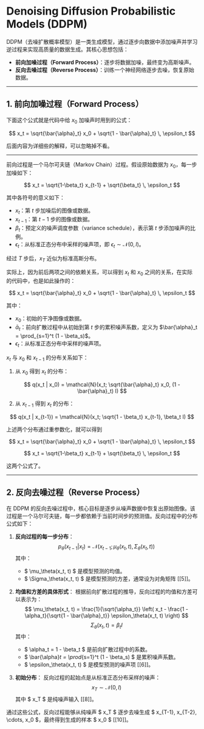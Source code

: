 # Denoising Diffusion Probabilistic Models (DDPM)

DDPM（去噪扩散概率模型）是一类生成模型，通过逐步向数据中添加噪声并学习逆过程来实现高质量的数据生成。其核心思想包括：

- **前向加噪过程（Forward Process）**：逐步将数据加噪，最终变为高斯噪声。
- **反向去噪过程（Reverse Process）**：训练一个神经网络逐步去噪，恢复原始数据。

---

## 1. 前向加噪过程（Forward Process）



下面这个公式就是代码中给 $x_0$ 加噪声时用到的公式：

$$
x_t = \sqrt{\bar{\alpha}_t} x_0 + \sqrt{1 - \bar{\alpha}_t} \, \epsilon_t
$$

后面内容为详细些的解释，可以忽略掉不看。

---


前向过程是一个马尔可夫链（Markov Chain）过程。假设原始数据为 $x_0$，每一步加噪如下：

$$
x_t = \sqrt{1-\beta_t} x_{t-1} + \sqrt{\beta_t} \, \epsilon_t
$$


其中各符号的意义如下：

- $x_t$：第 $t$ 步加噪后的图像或数据。
- $x_{t-1}$：第 $t-1$ 步的图像或数据。
- $\beta_t$：预定义的噪声调度参数（variance schedule），表示第 $t$ 步添加噪声的比例。
- $\epsilon_t$：从标准正态分布中采样的噪声项，即 $\epsilon_t \sim \mathcal{N}(0, I)$。

经过 $T$ 步后，$x_T$ 近似为标准高斯分布。




实际上，因为前后两项之间的依赖关系，可以得到 $x_t$ 和 $x_0$ 之间的关系，在实际的代码中，也是如此操作的：

$$
x_t = \sqrt{\bar{\alpha}_t} x_0 + \sqrt{1 - \bar{\alpha}_t} \, \epsilon_t
$$

其中：

- $x_0$：初始的干净图像或数据。
- $\bar{\alpha}_t$：前向扩散过程中从初始到第 $t$ 步的累积噪声系数，定义为 $\bar{\alpha}_t = \prod_{s=1}^t (1 - \beta_s)$。
- $\epsilon_t$：从标准正态分布中采样的噪声项。


$x_t$ 与 $x_0$ 和 $x_{t-1}$ 的分布关系如下：

1. 从 $x_0$ 得到 $x_t$ 的分布：

$$
q(x_t | x_0) = \mathcal{N}(x_t; \sqrt{\bar{\alpha}_t} x_0, (1 - \bar{\alpha}_t) I)
$$

2. 从 $x_{t-1}$ 得到 $x_t$ 的分布：

$$
q(x_t | x_{t-1}) = \mathcal{N}(x_t; \sqrt{1 - \beta_t} x_{t-1}, \beta_t I)
$$


上述两个分布通过重参数化，就可以得到


$$
x_t = \sqrt{\bar{\alpha}_t} x_0 + \sqrt{1 - \bar{\alpha}_t} \, \epsilon_t
$$


$$
x_t = \sqrt{1-\beta_t} x_{t-1} + \sqrt{\beta_t} \, \epsilon_t
$$

这两个公式了。



---

## 2. 反向去噪过程（Reverse Process）

在 DDPM 的反向去噪过程中，核心目标是逐步从噪声数据中恢复出原始图像。该过程是一个马尔可夫链，每一步都依赖于当前时间步的预测值。反向过程中的分布公式如下：

1. **反向过程的每一步分布**：
   $$
   p_\theta(x_{t-1} | x_t) = \mathcal{N}(x_{t-1}; \mu_\theta(x_t, t), \Sigma_\theta(x_t, t))
   $$
   其中：
   - $ \mu_\theta(x_t, t) $ 是模型预测的均值。
   - $ \Sigma_\theta(x_t, t) $ 是模型预测的方差，通常设为对角矩阵 [[5]]。

2. **均值和方差的具体形式**：
   根据前向扩散过程的推导，反向过程的均值和方差可以表示为：
   $$
   \mu_\theta(x_t, t) = \frac{1}{\sqrt{\alpha_t}} \left( x_t - \frac{1 - \alpha_t}{\sqrt{1 - \bar{\alpha}_t}} \epsilon_\theta(x_t, t) \right)
   $$
   $$
   \Sigma_\theta(x_t, t) = \beta_t I
   $$
   其中：
   - $ \alpha_t = 1 - \beta_t $ 是前向扩散过程中的系数。
   - $ \bar{\alpha}_t = \prod_{s=1}^t (1 - \beta_s) $ 是累积噪声系数。
   - $ \epsilon_\theta(x_t, t) $ 是模型预测的噪声项 [[6]]。

3. **初始分布**：
   反向过程的起始点是从标准正态分布采样的噪声：
   $$
   x_T \sim \mathcal{N}(0, I)
   $$
   其中 $ x_T $ 是纯噪声输入 [[8]]。

通过这些公式，反向过程能够从纯噪声 $ x_T $ 逐步去噪生成 $ x_{T-1}, x_{T-2}, \cdots, x_0 $，最终得到生成的样本 $ x_0 $ [[10]]。